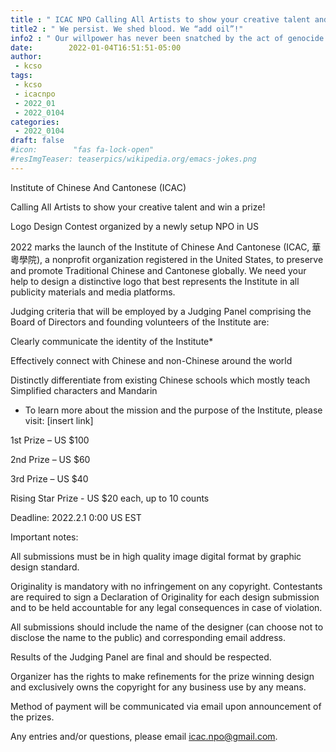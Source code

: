 ```yaml
---
title : " ICAC NPO Calling All Artists to show your creative talent and win a prize! "
title2 : " We persist. We shed blood. We “add oil”!"
info2 : " Our willpower has never been snatched by the act of genocide."
date:        2022-01-04T16:51:51-05:00
author:
 - kcso
tags:
 - kcso
 - icacnpo
 - 2022_01
 - 2022_0104
categories:
 - 2022_0104
draft: false
#icon:        "fas fa-lock-open"
#resImgTeaser: teaserpics/wikipedia.org/emacs-jokes.png
---
```


Institute of Chinese And Cantonese (ICAC)

Calling All Artists to show your creative talent and win a prize!

Logo Design Contest organized by a newly setup NPO in US

2022 marks the launch of the Institute of Chinese And Cantonese (ICAC, 華粵學院), a nonprofit organization registered in the United States, to preserve and promote Traditional Chinese and Cantonese globally. We need your help to design a distinctive logo that best represents the Institute in all publicity materials and media platforms.

Judging criteria that will be employed by a Judging Panel comprising the Board of Directors and founding volunteers of the Institute are:

Clearly communicate the identity of the Institute*

Effectively connect with Chinese and non-Chinese around the world

Distinctly differentiate from existing Chinese schools which mostly teach Simplified characters and Mandarin

* To learn more about the mission and the purpose of the Institute, please visit: [insert link]

1st Prize – US $100

2nd Prize – US $60

3rd Prize – US $40

Rising Star Prize - US $20 each, up to 10 counts

Deadline: 2022.2.1 0:00 US EST

Important notes:

All submissions must be in high quality image digital format by graphic design standard.

Originality is mandatory with no infringement on any copyright. Contestants are required to sign a Declaration of Originality for each design submission and to be held accountable for any legal consequences in case of violation.

All submissions should include the name of the designer (can choose not to disclose the name to the public) and corresponding email address.

Results of the Judging Panel are final and should be respected.

Organizer has the rights to make refinements for the prize winning design and exclusively owns the copyright for any business use by any means.

Method of payment will be communicated via email upon announcement of the prizes.

Any entries and/or questions, please email icac.npo@gmail.com.

